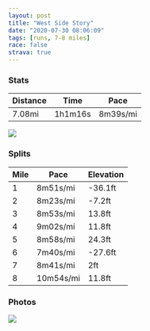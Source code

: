 ```yaml
---
layout: post
title: "West Side Story"
date: "2020-07-30 08:06:09"
tags: [runs, 7-8 miles]
race: false
strava: true
---
```


### Stats

| Distance | Time | Pace |
|----------|------|------|
|7.08mi|1h1m16s|8m39s/mi|

<img src='https://maps.googleapis.com/maps/api/staticmap?maptype=roadmap&path=enc:ymwwFbftbM?TLf@~BbAz@n@CRNj@r@x@Hb@O`BFf@Gp@q@~Ca@~@Qp@[xA?d@CPEDOEcA}@yAy@uFoD}C}BWMi@MyAmAiCaBc@e@}AmAiAkAmBsCiB_D[Y{ByA[c@iCkBcAk@uAgAcEcCuCuB{B{Ao@]e@IcAu@eAm@e@IWFkAi@oAG}BCsASaAq@yAiAyAuAmAo@GIOi@QUSKUYIe@Ce@QPWQqA?{BwA]IwBsA_@C_@Dg@_AUUgC{@uAqA?Gm@s@]Ka@Wa@Eu@Us@gA]W_C}@q@w@]MgBAoAoA_@UiAm@s@Q_A_@SWSCeBeAu@YsEcDqEmCqAo@uFoD_A_@yByAoAq@y@s@m@SGMSQi@Y@OPa@z@iACs@?JFNXRXFu@mAq@w@_@UgCaAa@WmAMGg@YWcCo@_A]sAy@gAYWOg@q@cBiAe@g@Ui@UYw@o@i@cAQkBSDe@j@YB_@o@gAiA_C_B_@a@Yk@JYj@@m@MCIFBEVB\PX|EjDn@`ATxA\~@VHLK\@j@`@t@~@pD~CdAr@vAb@z@p@fDfA`@@bCxAf@Rd@JbAx@b@Lr@n@^NlBEh@~@lAZjBFpBMFDEnABVLb@HDH@RMZ}@BSJGj@LRR`Ad@p@LVn@Z`@Tf@l@n@J`@v@`@?VCHa@^\]pC`@\TvAd@tBLv@LNDb@\pAXWDy@EAINOXk@nAm@H?\g@Je@IDd@NRXpA^dAp@lBTjAVb@Vh@j@f@VXVf@R|AHbClA~@A\RJx@`@f@d@PFPNP?VVXb@Jd@\\^LZ^VV\t@Fp@RlALH`@`@NNV`@RLt@PNXl@NNz@\d@`@bAd@n@f@d@Rd@Df@Md@W\A|@f@l@JjA^RRE~@?r@Tf@v@t@RGPd@\Pf@Dz@p@Bt@r@Z`@ZRXd@R`@Xx@v@jAlAXPz@XbDhC^JdAnAVNNF`@?r@f@VHb@?r@|@f@Zb@j@PFt@z@fAd@pAfAh@QbAt@d@PJB\Kb@JZR^p@VDf@CrAtAb@p@vAtAf@|@r@j@pAd@PNTH@b@`@mA^mBVo@Bm@DSNMd@Q^YF]Vi@V}A|AHh@XHO&key=AIzaSyC1MId7bFpkLXNAaYhBSTb8jLyiSqzbDtM&size=800x800&markers=color:yellow|label:S|40.75757,-74.0005&markers=color:green|label:F|40.75624000000003,-73.99777999999999'>

### Splits

| Mile | Pace | Elevation |
|------|------|-----------|
|1|8m51s/mi|-36.1ft|
|2|8m23s/mi|-7.2ft|
|3|8m53s/mi|13.8ft|
|4|9m02s/mi|11.8ft|
|5|8m58s/mi|24.3ft|
|6|7m40s/mi|-27.6ft|
|7|8m41s/mi|2ft|
|8|10m54s/mi|11.8ft|

### Photos
<img src='https://dgtzuqphqg23d.cloudfront.net/UW5U4BXIGIDw5zr4vhin8YN63FGd9n-24_S9aIoP2ZE-576x768.jpg'>
